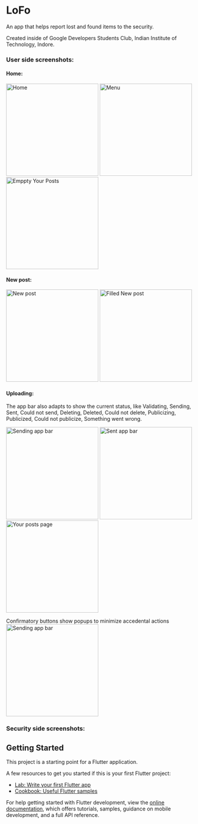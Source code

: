 # LoFo

An app that helps report lost and found items to the security.

Created inside of Google Developers Students Club, Indian Institute of Technology, Indore.

### User side screenshots:
#### Home:
<img width="250" alt="Home" src="https://github.com/darrylad/LoFo/assets/132708308/53238ada-27bb-422b-bc52-5871d5e53c7e"> <img width="250" alt="Menu" src="https://github.com/darrylad/LoFo/assets/132708308/8a6d2ed1-5855-4787-9395-f085b702d9f0"> <img width="250" alt="Emppty Your Posts" src="https://github.com/darrylad/LoFo/assets/132708308/34a6d27e-8023-4eed-b216-2a1c1f568b2a"> 

#### New post:
<img width="250" alt="New post" src="https://github.com/darrylad/LoFo/assets/132708308/0a3405f2-fd1e-4d73-a332-b71bbb8d0e05"> <img width="250" alt="Filled New post" src="https://github.com/darrylad/LoFo/assets/132708308/25cbb729-756f-4b39-93ef-f3c8990f2b54"> 

#### Uploading:
The app bar also adapts to show the current status, like Validating, Sending, Sent, Could not send, Deleting, Deleted, Could not delete, Publicizing, Publicized, Could not publicize, Something went wrong.

<img width="250" alt="Sending app bar" src="https://github.com/darrylad/LoFo/assets/132708308/dec6774a-5752-4c30-b30f-36e1b5fa80fe"> <img width="250" alt="Sent app bar" src="https://github.com/darrylad/LoFo/assets/132708308/15a9741f-9566-4fb3-b10d-a1d94cf59769"> <img width="250" alt="Your posts page" src="https://github.com/darrylad/LoFo/assets/132708308/8b97a214-36d8-47de-a7f5-c73046e9fef0"> 

Confirmatory buttons show popups to minimize accedental actions
<img width="250" alt="Sending app bar" src="https://github.com/darrylad/LoFo/assets/132708308/36d96a95-9247-469f-82fc-9b0fbe3c5a6b">







### Security side screenshots:




## Getting Started

This project is a starting point for a Flutter application.

A few resources to get you started if this is your first Flutter project:

- [Lab: Write your first Flutter app](https://docs.flutter.dev/get-started/codelab)
- [Cookbook: Useful Flutter samples](https://docs.flutter.dev/cookbook)

For help getting started with Flutter development, view the
[online documentation](https://docs.flutter.dev/), which offers tutorials,
samples, guidance on mobile development, and a full API reference.

